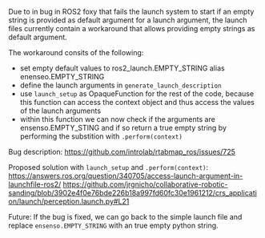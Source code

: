 Due to in bug in ROS2 foxy that fails the launch system to start if an empty string is provided as default argument for
a launch argument, the launch files currently contain a workaround that allows providing empty strings as default
argument.

The workaround consits of the following:
- set empty default values to ros2_launch.EMPTY_STRING alias enenseo.EMPTY_STRING
- define the launch arguments in `generate_launch_description`
- use `launch_setup` as OpaqueFunction for the rest of the code, because this function can access the context object and
  thus access the values of the launch arguments
- within this function we can now check if the arguments are ensenso.EMPTY_STING and if so return a true empty string by
  performing the substition with `.perform(context)`

Bug description:
https://github.com/introlab/rtabmap_ros/issues/725

Proposed solution with `launch_setup` and `.perform(context)`:
https://answers.ros.org/question/340705/access-launch-argument-in-launchfile-ros2/
https://github.com/jrgnicho/collaborative-robotic-sanding/blob/3902e4f0e76bde226b18a997fd60fc30e1961212/crs_application/launch/perception.launch.py#L21

Future:
If the bug is fixed, we can go back to the simple launch file and replace `ensenso.EMPTY_STRING` with an true empty
python string.
